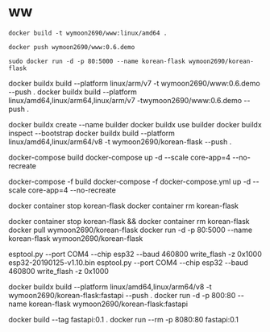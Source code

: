 # ww

```
docker build -t wymoon2690/www:linux/amd64 .
```

```
docker push wymoon2690/www:0.6.demo
```

```
sudo docker run -d -p 80:5000 --name korean-flask wymoon2690/korean-flask
```
docker buildx build --platform linux/arm/v7 -t wymoon2690/www:0.6.demo --push .
docker buildx build --platform linux/amd64,linux/arm64,linux/arm/v7 -twymoon2690/www:0.6.demo --push .

docker buildx create --name builder
docker buildx use builder
docker buildx inspect --bootstrap
docker buildx build --platform linux/amd64,linux/arm64/v8 -t wymoon2690/korean-flask --push .

docker-compose build
docker-compose up -d --scale core-app=4 --no-recreate

docker-compose -f build
docker-compose -f docker-compose.yml up -d --scale core-app=4 --no-recreate

docker container stop korean-flask
docker container rm korean-flask

docker container stop korean-flask && docker container rm korean-flask
docker pull wymoon2690/korean-flask
docker run -d -p 80:5000 --name korean-flask wymoon2690/korean-flask

esptool.py --port COM4 --chip esp32 --baud 460800 write_flash -z 0x1000 esp32-20190125-v1.10.bin
esptool.py --port COM4 --chip esp32 --baud 460800 write_flash -z 0x1000




docker buildx build --platform linux/amd64,linux/arm64/v8 -t wymoon2690/korean-flask:fastapi --push .
docker run -d -p 800:80 --name korean-flask wymoon2690/korean-flask:fastapi


docker build --tag fastapi:0.1 .
docker run --rm -p 8080:80 fastapi:0.1
